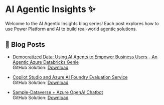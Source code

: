 # AI Agentic Insights ✨

Welcome to the AI Agentic Insights blog series! Each post explores how to use Power Platform and AI to build real-world agentic solutions.

## 🔗 Blog Posts

- [Democratized Data: Using AI Agents to Empower Business Users - An Agentic Azure Databricks Genie](./blog-Copilot-and-Genie.md)  
  GitHub Solution: [Download](https://github.com/v7herman4/Copilot-and-Genie)

- [Copilot Studio and Azure AI Foundry Evaluation Service](./blog-Copilot-and-Evaluation-Service.md)  
  GitHub Solution: [Download](https://github.com/v7herman4/copilotstudio-and-azure-evaluation-service)
  
- [Sample-Dataverse + Azure OpenAI Chatbot](./blog-Sample.md)  
  GitHub Solution: [Download](https://github.com/v7herman4/Copilot-and-Genie)
